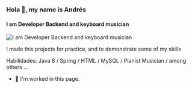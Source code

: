 ### Hola 👋, my name is Andrés
#### I am Developer Backend and keyboard musician
![I am Developer Backend and keyboard musician](http://images.huffingtonpost.com/2016-06-29-1467212459-8532299-pianotocomputer.png)

I made this projects for practice, and to demonstrate some of my skills

Habilidades: Java 8 / Spring / HTML / MySQL / Pianist Musician / among others ...

- 🔭 I'm worked in this page. 




